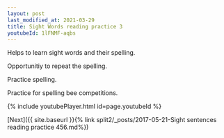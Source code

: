 ```yaml
---
layout: post
last_modified_at: 2021-03-29
title: Sight Words reading practice 3
youtubeId: 1lFNMF-aqbs
---
```

 
 
Helps to learn sight words and their spelling.

Opportunitiy to repeat the spelling. 

Practice spelling. 
 
Practice for spelling bee competitions. 
 
{% include youtubePlayer.html id=page.youtubeId %}
 
 

[Next]({{ site.baseurl }}{% link  split2/_posts/2017-05-21-Sight sentences reading practice 456.md%})
 
